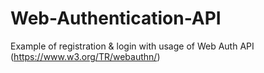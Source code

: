 # Web-Authentication-API
Example of registration &amp; login with usage of Web Auth API (https://www.w3.org/TR/webauthn/)
